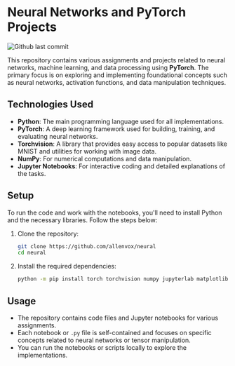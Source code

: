 # Neural Networks and PyTorch Projects

![Github last commit](https://img.shields.io/github/last-commit/allenvox/neural)<br>

This repository contains various assignments and projects related to neural networks, machine learning, and data processing using **PyTorch**. The primary focus is on exploring and implementing foundational concepts such as neural networks, activation functions, and data manipulation techniques.

## Technologies Used

- **Python**: The main programming language used for all implementations.
- **PyTorch**: A deep learning framework used for building, training, and evaluating neural networks.
- **Torchvision**: A library that provides easy access to popular datasets like MNIST and utilities for working with image data.
- **NumPy**: For numerical computations and data manipulation.
- **Jupyter Notebooks**: For interactive coding and detailed explanations of the tasks.

## Setup

To run the code and work with the notebooks, you'll need to install Python and the necessary libraries. Follow the steps below:

1. Clone the repository:

    ```bash
    git clone https://github.com/allenvox/neural
    cd neural
    ```

2. Install the required dependencies:

    ```bash
    python -m pip install torch torchvision numpy jupyterlab matplotlib
    ```

## Usage

- The repository contains code files and Jupyter notebooks for various assignments.
- Each notebook or `.py` file is self-contained and focuses on specific concepts related to neural networks or tensor manipulation.
- You can run the notebooks or scripts locally to explore the implementations.
